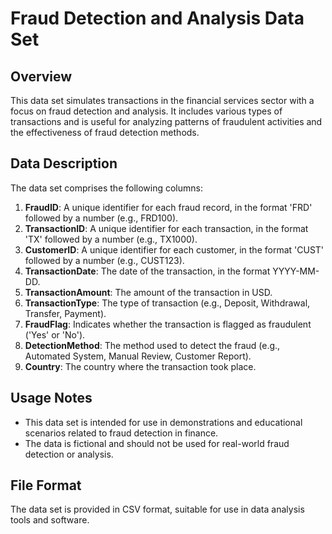 
# Fraud Detection and Analysis Data Set

## Overview
This data set simulates transactions in the financial services sector with a focus on fraud detection and analysis. It includes various types of transactions and is useful for analyzing patterns of fraudulent activities and the effectiveness of fraud detection methods.

## Data Description
The data set comprises the following columns:

1. **FraudID**: A unique identifier for each fraud record, in the format 'FRD' followed by a number (e.g., FRD100).
2. **TransactionID**: A unique identifier for each transaction, in the format 'TX' followed by a number (e.g., TX1000).
3. **CustomerID**: A unique identifier for each customer, in the format 'CUST' followed by a number (e.g., CUST123).
4. **TransactionDate**: The date of the transaction, in the format YYYY-MM-DD.
5. **TransactionAmount**: The amount of the transaction in USD.
6. **TransactionType**: The type of transaction (e.g., Deposit, Withdrawal, Transfer, Payment).
7. **FraudFlag**: Indicates whether the transaction is flagged as fraudulent ('Yes' or 'No').
8. **DetectionMethod**: The method used to detect the fraud (e.g., Automated System, Manual Review, Customer Report).
9. **Country**: The country where the transaction took place.

## Usage Notes
- This data set is intended for use in demonstrations and educational scenarios related to fraud detection in finance.
- The data is fictional and should not be used for real-world fraud detection or analysis.

## File Format
The data set is provided in CSV format, suitable for use in data analysis tools and software.
